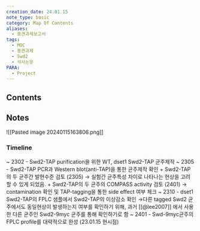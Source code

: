 ```yaml
---
creation_date: 24.01.15
note_type: basic
category: Map Of Contents
aliases:
  - 중견과제보고서
tags:
  - MOC
  - 중견과제
  - Swd2
  - 석사논문
PARA:
  - Project
---
```

## Contents


## Notes

![[Pasted image 20240115163806.png]]

### Timeline
~ 2302 - Swd2-TAP purification을 위한 WT, dset1 Swd2-TAP 균주제작 
~ 2305 - Swd2-TAP PCR과 Western blot(anti-TAP)을 통한 균주제작 확인
	+ Swd2-TAP의 두 균주간 발현수준 검토 (2305)
		→ 실험간 균주특성 차이로 나타나는 현상을 고려 할 수 있게 되었음.
	+ Swd2-TAP의 두 균주의 COMPASS activity 검토 (2401)
		→ contamination 확인 및 TAP-tagging을 통한 side effect 여부 체크
~ 2310 - dset1 Swd2-TAP의 FPLC 샘플에서 Swd2-TAP의 이상감소 확인
	→다른 tagged Swd2 균주에서도 동일현상이 발생하는지 여부를 확인하기 위해, 과거 [[@lee2007]] 에서 사용한 다른 균주인 Swd2-9myc 균주를 통해 확인하기로 함
~ 2401 - Swd-9myc균주의 FPLC profile를 대략적으로 완성 (23.01.15 현시점)